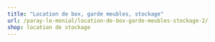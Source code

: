 ```yaml
---
title: "Location de box, garde meubles, stockage"
url: /paray-le-monial/location-de-box-garde-meubles-stockage-2/
shop: location de stockage
---
```

